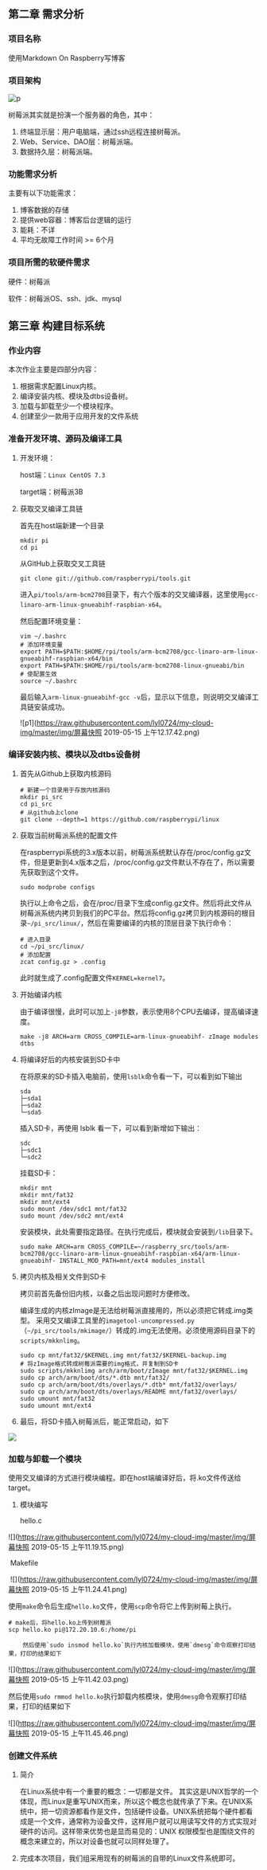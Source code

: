 ## 第二章 需求分析

###  项目名称

使用Markdown On Raspberry写博客



### 项目架构

![p](https://i.loli.net/2019/04/04/5ca5dee0b4336.png)

树莓派其实就是扮演一个服务器的角色，其中：

1. 终端显示层：用户电脑端，通过ssh远程连接树莓派。
2. Web、Service、DAO层：树莓派端。
3. 数据持久层：树莓派端。



### 功能需求分析

主要有以下功能需求：

1. 博客数据的存储
2. 提供web容器：博客后台逻辑的运行
3. 能耗：不详
4. 平均无故障工作时间 >= 6个月



### 项目所需的软硬件需求

硬件：树莓派

软件：树莓派OS、ssh、jdk、mysql



## 第三章 构建目标系统

### 作业内容

本次作业主要是四部分内容：

1. 根据需求配置Linux内核。
2. 编译安装内核、模块及dtbs设备树。
3. 加载与卸载至少一个模块程序。
4. 创建至少一款用于应用开发的文件系统



### 准备开发环境、源码及编译工具

1. 开发环境：

   host端：`Linux CentOS 7.3`

   target端：树莓派3B

2. 获取交叉编译工具链

   首先在host端新建一个目录

   ```shell
   mkdir pi
   cd pi
   ```

   从GitHub上获取交叉工具链

   ```shell
   git clone git://github.com/raspberrypi/tools.git
   ```

   进入`pi/tools/arm-bcm2708`目录下，有六个版本的交叉编译器，这里使用`gcc-linaro-arm-linux-gnueabihf-raspbian-x64`。

   然后配置环境变量：

   ```shell
   vim ~/.bashrc
   # 添加环境变量
   export PATH=$PATH:$HOME/rpi/tools/arm-bcm2708/gcc-linaro-arm-linux-gnueabihf-raspbian-x64/bin
   export PATH=$PATH:$HOME/rpi/tools/arm-bcm2708-linux-gnueabi/bin
   # 使配置生效
   source ~/.bashrc
   ```

   最后输入`arm-linux-gnueabihf-gcc -v`后，显示以下信息，则说明交叉编译工具链安装成功。

   ![p1](https://raw.githubusercontent.com/lyl0724/my-cloud-img/master/img/屏幕快照 2019-05-15 上午12.17.42.png)

### 编译安装内核、模块以及dtbs设备树

1. 首先从Github上获取内核源码

   ```shell
   # 新建一个目录用于存放内核源码
   mkdir pi_src
   cd pi_src
   # 从github上clone
   git clone --depth=1 https://github.com/raspberrypi/linux
   ```

2. 获取当前树莓派系统的配置文件

   在raspberrypi系统的3.x版本以前，树莓派系统默认存在/proc/config.gz文件，但是更新到4.x版本之后，/proc/config.gz文件默认不存在了，所以需要先获取到这个文件。

   ```shell
   sudo modprobe configs
   ```

   执行以上命令之后，会在/proc/目录下生成config.gz文件。然后将此文件从树莓派系统内拷贝到我们的PC平台。然后将config.gz拷贝到内核源码的根目录`~/pi_src/linux/`，然后在需要编译的内核的顶层目录下执行命令：

   ```shell
   # 进入目录
   cd ~/pi_src/linux/
   # 添加配置
   zcat config.gz > .config
   ```

   此时就生成了.config配置文件`KERNEL=kernel7`。

3. 开始编译内核

   由于编译很慢，此时可以加上`-j8`参数，表示使用8个CPU去编译，提高编译速度。

   ```shell
   make -j8 ARCH=arm CROSS_COMPILE=arm-linux-gnueabihf- zImage modules dtbs
   ```

4. 将编译好后的内核安装到SD卡中

   在将原来的SD卡插入电脑前，使用`lsblk`命令看一下，可以看到如下输出

   ```shell
   sda      
   ├─sda1  
   ├─sda2   
   └─sda5  
   ```

   插入SD卡，再使用 lsblk 看一下，可以看到新增如下输出：

   ```shell
   sdc     
   ├─sdc1    
   └─sdc2  
   ```

   挂载SD卡：

   ```shell
   mkdir mnt
   mkdir mnt/fat32
   mkdir mnt/ext4
   sudo mount /dev/sdc1 mnt/fat32
   sudo mount /dev/sdc2 mnt/ext4
   ```

   安装模块，此处需要指定路径。在执行完成后，模块就会安装到`/lib`目录下。

   ```shell
   sudo make ARCH=arm CROSS_COMPILE=~/raspberry_src/tools/arm-bcm2708/gcc-linaro-arm-linux-gnueabihf-raspbian-x64/arm-linux-gnueabihf- INSTALL_MOD_PATH=mnt/ext4 modules_install
   ```

5. 拷贝内核及相关文件到SD卡

   拷贝前首先备份旧内核，以备之后出现问题时方便修改。

   编译生成的内核zImage是无法给树莓派直接用的，所以必须把它转成.img类型。 采用交叉编译工具里的`imagetool-uncompressed.py`（`~/pi_src/tools/mkimage/`）转成的.img无法使用。必须使用源码目录下的`scripts/mkknlimg`。

   ```shell
   sudo cp mnt/fat32/$KERNEL.img mnt/fat32/$KERNEL-backup.img
   # 将zImage格式转成树莓派需要的img格式，并复制到SD卡
   sudo scripts/mkknlimg arch/arm/boot/zImage mnt/fat32/$KERNEL.img
   sudo cp arch/arm/boot/dts/*.dtb mnt/fat32/
   sudo cp arch/arm/boot/dts/overlays/*.dtb* mnt/fat32/overlays/
   sudo cp arch/arm/boot/dts/overlays/README mnt/fat32/overlays/
   sudo umount mnt/fat32
   sudo umount mnt/ext4
   ```

6. 最后，将SD卡插入树莓派后，能正常启动，如下

![](https://raw.githubusercontent.com/lyl0724/my-cloud-img/master/img/123.png)

### 加载与卸载一个模块

使用交叉编译的方式进行模块编程。即在host端编译好后，将.ko文件传送给target。

1. 模块编写

   hello.c

![](https://raw.githubusercontent.com/lyl0724/my-cloud-img/master/img/屏幕快照 2019-05-15 上午11.19.15.png)

​		Makefile

​		![](https://raw.githubusercontent.com/lyl0724/my-cloud-img/master/img/屏幕快照 2019-05-15 上午11.24.41.png)

​		使用`make`命令后生成`hello.ko`文件，使用`scp`命令将它上传到树莓上执行。

```shell
# make后，将hello.ko上传到树莓派
scp hello.ko pi@172.20.10.6:/home/pi
```

 		然后使用`sudo insmod hello.ko`执行内核加载模块，使用`dmesg`命令观察打印结果，打印的结果如下

![](https://raw.githubusercontent.com/lyl0724/my-cloud-img/master/img/屏幕快照 2019-05-15 上午11.42.03.png)

​		然后使用`sudo rmmod hello.ko`执行卸载内核模块，使用`dmesg`命令观察打印结果，打印的结果如下

![](https://raw.githubusercontent.com/lyl0724/my-cloud-img/master/img/屏幕快照 2019-05-15 上午11.45.46.png)

### 创建文件系统

1. 简介

   在Linux系统中有一个重要的概念：一切都是文件。 其实这是UNIX哲学的一个体现，而Linux是重写UNIX而来，所以这个概念也就传承了下来。在UNIX系统中，把一切资源都看作是文件，包括硬件设备。UNIX系统把每个硬件都看成是一个文件，通常称为设备文件，这样用户就可以用读写文件的方式实现对硬件的访问。这样带来优势也是显而易见的：UNIX 权限模型也是围绕文件的概念来建立的，所以对设备也就可以同样处理了。

2. 完成本次项目，我们组采用现有的树莓派的自带的Linux文件系统即可。











